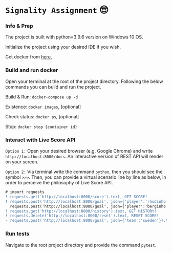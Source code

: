 # `Signality Assignment` :sunglasses:

### Info & Prep
The project is built with python=3.9.6 version on Windows 10 OS.

Initialize the project using your desired IDE if you wish.

Get docker from [here.](https://docs.docker.com/get-docker/)
### Build and run docker
Open your terminal at the root of the project directory. Following the below commands you can build and run the project.

Build & Run: `docker-compose up -d`

Existence: `docker images`, [optional]

Check status: `docker ps`, [optional]

Stop: `docker stop {container id}`

### Interact with Live Score API
`Option 1:` Open your desired browser (e.g. Google Chrome) and write `http://localhost:8000/docs`.
An interactive version of REST API will render on your screen.

`Option 2:` Via terminal write the command `python`, then you should see the symbol `>>>`.
Then, you can provide a virtual scenario line by line as below, in order to perceive the philosophy of Live Score API.

```diff
# import requests
! requests.get('http://localhost:8000/score').text, GET SCORE!
! requests.post('http://localhost:8000/goal', json={'player':'rhodinho', 'team':'away'}).text, POST GOAL!
  requests.post('http://localhost:8000/goal', json={'player':'berginho', 'team':'home'}).text
! requests.get('http://localhost:8000/history').text, GET HISTORY!
! requests.delete('http://localhost:8000/reset').text, RESET SCORE!
- requests.post('http://localhost:8000/goal', json={'team':'sweden'}).text, ERROR!
```

### Run tests
Navigate to the root project directory and provide the command `pytest`.